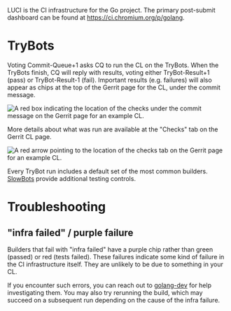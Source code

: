 LUCI is the CI infrastructure for the Go project. The primary post-submit dashboard can be found at https://ci.chromium.org/p/golang.

# TryBots

Voting Commit-Queue+1 asks CQ to run the CL on the TryBots.
When the TryBots finish, CQ will reply with results,
voting either TryBot-Result+1 (pass) or TryBot-Result-1 (fail).
Important results (e.g. failures) will also appear as chips at the top
of the Gerrit page for the CL, under the commit message.

![A red box indicating the location of the checks under the commit
message on the Gerrit page for an example CL.](https://github.com/golang/go/assets/1248668/93267ff3-11cd-41f7-b268-a5cc342cfcd3)

More details about what was run are available at the "Checks" tab
on the Gerrit CL page.

![A red arrow pointing to the location of the checks tab on the
Gerrit page for an example CL.](https://github.com/golang/go/assets/1248668/1a11fa8c-14cd-4b97-968c-6c52a8634c51)

Every TryBot run includes a default set of the most common builders.
[SlowBots](https://go.dev/wiki/SlowBots) provide additional testing controls.

# Troubleshooting

## "infra failed" / purple failure

Builders that fail with "infra failed" have a purple chip rather than green (passed) or red (tests failed). These failures indicate some kind of failure in the CI infrastructure itself. They are unlikely to be due to something in your CL.

If you encounter such errors, you can reach out to [golang-dev](https://groups.google.com/g/golang-dev) for help investigating them. You may also try rerunning the build, which may succeed on a subsequent run depending on the cause of the infra failure.
